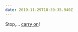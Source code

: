 ```yaml
---
date: 2019-11-29T18:39:35.940Z
---
```


Stop,… [carry on](https://www.theguardian.com/science/2019/nov/29/dj-mark-radcliffe-gets-bench-commemoration-while-still-alive)!
